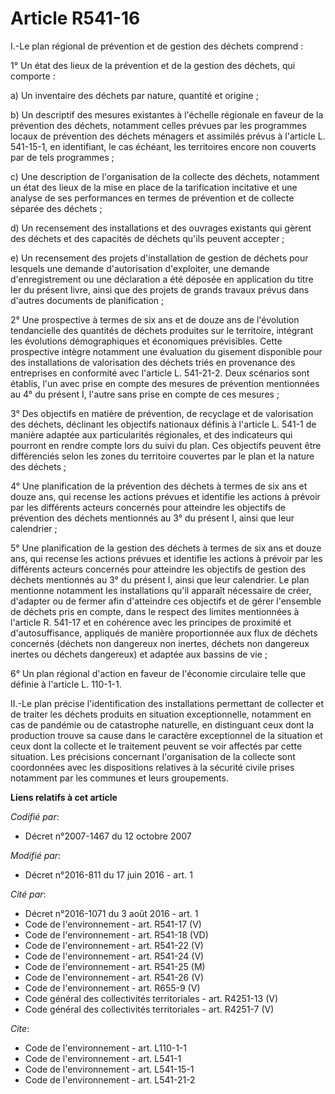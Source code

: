 # Article R541-16

I.-Le plan régional de prévention et de gestion des déchets comprend : 

1° Un état des lieux de la prévention et de la gestion des déchets, qui comporte : 

a) Un inventaire des déchets par nature, quantité et origine ; 

b) Un descriptif des mesures existantes à l'échelle régionale en faveur de la prévention des déchets, notamment celles
prévues par les programmes locaux de prévention des déchets ménagers et assimilés prévus à l'article L. 541-15-1, en
identifiant, le cas échéant, les territoires encore non couverts par de tels programmes ; 

c) Une description de l'organisation de la collecte des déchets, notamment un état des lieux de la mise en place de la
tarification incitative et une analyse de ses performances en termes de prévention et de collecte séparée des déchets ; 

d) Un recensement des installations et des ouvrages existants qui gèrent des déchets et des capacités de déchets qu'ils
peuvent accepter ; 

e) Un recensement des projets d'installation de gestion de déchets pour lesquels une demande d'autorisation d'exploiter, une
demande d'enregistrement ou une déclaration a été déposée en application du titre Ier du présent livre, ainsi que des projets
de grands travaux prévus dans d'autres documents de planification ; 

2° Une prospective à termes de six ans et de douze ans de l'évolution tendancielle des quantités de déchets produites sur le
territoire, intégrant les évolutions démographiques et économiques prévisibles. Cette prospective intègre notamment une
évaluation du gisement disponible pour des installations de valorisation des déchets triés en provenance des entreprises en
conformité avec l'article L. 541-21-2. Deux scénarios sont établis, l'un avec prise en compte des mesures de prévention
mentionnées au 4° du présent I, l'autre sans prise en compte de ces mesures ; 

3° Des objectifs en matière de prévention, de recyclage et de valorisation des déchets, déclinant les objectifs nationaux
définis à l'article L. 541-1 de manière adaptée aux particularités régionales, et des indicateurs qui pourront en rendre
compte lors du suivi du plan. Ces objectifs peuvent être différenciés selon les zones du territoire couvertes par le plan et
la nature des déchets ; 

4° Une planification de la prévention des déchets à termes de six ans et douze ans, qui recense les actions prévues et
identifie les actions à prévoir par les différents acteurs concernés pour atteindre les objectifs de prévention des déchets
mentionnés au 3° du présent I, ainsi que leur calendrier ; 

5° Une planification de la gestion des déchets à termes de six ans et douze ans, qui recense les actions prévues et identifie
les actions à prévoir par les différents acteurs concernés pour atteindre les objectifs de gestion des déchets mentionnés au
3° du présent I, ainsi que leur calendrier. Le plan mentionne notamment les installations qu'il apparaît nécessaire de créer,
d'adapter ou de fermer afin d'atteindre ces objectifs et de gérer l'ensemble de déchets pris en compte, dans le respect des
limites mentionnées à l'article R. 541-17 et en cohérence avec les principes de proximité et d'autosuffisance, appliqués de
manière proportionnée aux flux de déchets concernés (déchets non dangereux non inertes, déchets non dangereux inertes ou
déchets dangereux) et adaptée aux bassins de vie ; 

6° Un plan régional d'action en faveur de l'économie circulaire telle que définie à l'article L. 110-1-1. 

II.-Le plan précise l'identification des installations permettant de collecter et de traiter les déchets produits en
situation exceptionnelle, notamment en cas de pandémie ou de catastrophe naturelle, en distinguant ceux dont la production
trouve sa cause dans le caractère exceptionnel de la situation et ceux dont la collecte et le traitement peuvent se voir
affectés par cette situation. Les précisions concernant l'organisation de la collecte sont coordonnées avec les dispositions
relatives à la sécurité civile prises notamment par les communes et leurs groupements.

**Liens relatifs à cet article**

_Codifié par_:

  - Décret n°2007-1467 du 12 octobre 2007

_Modifié par_:

  - Décret n°2016-811 du 17 juin 2016 - art. 1

_Cité par_:

  - Décret n°2016-1071 du 3 août 2016 - art. 1
  - Code de l'environnement - art. R541-17 (V)
  - Code de l'environnement - art. R541-18 (VD)
  - Code de l'environnement - art. R541-22 (V)
  - Code de l'environnement - art. R541-24 (V)
  - Code de l'environnement - art. R541-25 (M)
  - Code de l'environnement - art. R541-26 (V)
  - Code de l'environnement - art. R655-9 (V)
  - Code général des collectivités territoriales - art. R4251-13 (V)
  - Code général des collectivités territoriales - art. R4251-7 (V)

_Cite_:

  - Code de l'environnement - art. L110-1-1
  - Code de l'environnement - art. L541-1
  - Code de l'environnement - art. L541-15-1
  - Code de l'environnement - art. L541-21-2
